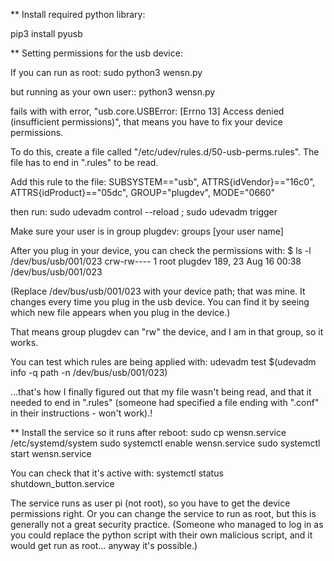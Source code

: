 
** Install required python library:

pip3 install pyusb


** Setting permissions for the usb device:

If you can run as root:
 sudo python3 wensn.py

but running as your own user::
 python3 wensn.py

fails with with error, "usb.core.USBError: [Errno 13] Access denied (insufficient
permissions)", that means you have to fix your device permissions.

To do this, create a file called
"/etc/udev/rules.d/50-usb-perms.rules". The file has to end in
".rules" to be read.

Add this rule to the file:
SUBSYSTEM=="usb", ATTRS{idVendor}=="16c0", ATTRS{idProduct}=="05dc", GROUP="plugdev", MODE="0660"

then run:
sudo udevadm control --reload ; sudo udevadm trigger

Make sure your user is in group plugdev:
groups [your user name]

After you plug in your device, you can check the permissions with:
$ ls -l /dev/bus/usb/001/023
crw-rw---- 1 root plugdev 189, 23 Aug 16 00:38 /dev/bus/usb/001/023

(Replace /dev/bus/usb/001/023 with your device path; that was mine. It
changes every time you plug in the usb device. You can find it by
seeing which new file appears when you plug in the device.)

That means group plugdev can "rw" the device, and I am in that group, so it works.

You can test which rules are being applied with:
udevadm test $(udevadm info -q path -n /dev/bus/usb/001/023)

 ...that's how I finally figured out that my file wasn't being read,
and that it needed to end in ".rules" (someone had specified a file
ending with ".conf" in their instructions - won't work).!


** Install the service so it runs after reboot:
sudo cp wensn.service /etc/systemd/system
sudo systemctl enable wensn.service
sudo systemctl start wensn.service

You can check that it's active with:
systemctl status shutdown_button.service

The service runs as user pi (not root), so you have to get the device
permissions right. Or you can change the service to run as root, but
this is generally not a great security practice. (Someone who managed
to log in as you could replace the python script with their own
malicious script, and it would get run as root... anyway it's possible.)

